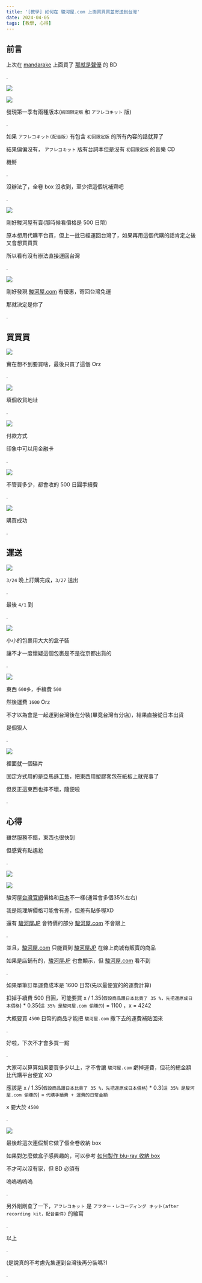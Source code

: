 ```yaml
---
title: '[教學] 如何在 駿河屋.com 上面買買買並寄送到台灣'
date: 2024-04-05
tags: [教學, 心得]
---
```


## 前言

上次在 [mandarake](../how-to-use-mandarake-oversea/index.md) 上面買了 [那就是聲優](http://soregaseiyu.com/products/) 的 BD

.

![](res/2024-04-05-17-18-45.png)

![](res/2024-04-05-17-19-05.png)

發現第一季有兩種版本(`初回限定版` 和 `アフレコキット` 版)

.

如果 `アフレコキット(配音版)` 有包含 `初回限定版` 的所有內容的話就算了

結果偏偏沒有， `アフレコキット` 版有台詞本但是沒有 `初回限定版` 的音樂 CD

機掰

.

沒辦法了，全卷 box 沒收到，至少把這個坑補齊吧

.

![](res/2024-04-05-17-27-41.png)

剛好駿河屋有賣(那時候看價格是 500 日幣)

原本想用代購平台買，但上一批已經運回台灣了，如果再用這個代購的話肯定之後又會想買買買

所以看有沒有辦法直接運回台灣

.

![](res/2024-04-05-17-26-08.png)

剛好發現 [駿河屋.com](https://www.suruga-ya.com/) 有優惠，寄回台灣免運

那就決定是你了

.

## 買買買

![](res/2024-03-24-23-13-22.png)

實在想不到要買啥，最後只買了這個 Orz

.

![](res/2024-03-24-23-13-55.png)

填個收貨地址

.

![](res/2024-03-24-23-15-46.png)

付款方式

印象中可以用金融卡

.

![](res/2024-03-24-23-16-53.png)

不管買多少，都會收的 500 日圓手續費

.

![](res/2024-03-24-23-22-44.png)

購買成功

.

## 運送

![](res/2024-04-05-17-34-11.png)

`3/24` 晚上訂購完成，`3/27` 送出

.

最後 `4/1` 到

.

![](res/2024-04-05-17-36-05.png)

小小的包裹用大大的盒子裝

讓不才一度懷疑這個包裹是不是從京都出貨的

.

![](res/2024-04-05-17-38-12.png)

東西 `600多`，手續費 `500`

然後運費 `1600` Orz

不才以為會是一起運到台灣後在分裝(畢竟台灣有分店)，結果直接從日本出貨

是個狠人

.

![](res/2024-04-05-17-37-02.png)

裡面就一個碟片

固定方式用的是亞馬遜工藝，把東西用塑膠套包在紙板上就完事了

但反正這東西也摔不壞，隨便啦

.

## 心得

雖然服務不錯，東西也很快到

但感覺有點尷尬

.

![](res/2024-04-05-17-47-12.png)

![](res/2024-04-05-17-45-07.png)

駿河屋[台灣官網](https://www.suruga-ya.com/zh-hant/products?keyword=%E7%A5%9E%E6%A7%98%E3%81%AB%E3%81%AA%E3%81%A3%E3%81%9F%E6%97%A5+BOX&btn_search=)價格和[日本](https://www.suruga-ya.jp/product/other/428066292)不一樣(通常會多個35%左右)

我是能理解價格可能會有差，但差有點多喔XD

還有 [駿河屋JP](https://www.suruga-ya.jp/) 會特價的部分 [駿河屋.com](https://www.suruga-ya.com/) 不會跟上

.

並且，[駿河屋.com](https://www.suruga-ya.com/) 只能買到 [駿河屋JP](https://www.suruga-ya.jp/) 在線上商城有販賣的商品

如果是店鋪有的，[駿河屋JP](https://www.suruga-ya.jp/) 也會顯示，但 [駿河屋.com](https://www.suruga-ya.com/) 看不到

.

如果單筆訂單運費成本是 1600 日幣(先以最便宜的的運費計算)

扣掉手續費 500 日圓，可能要買 x / 1.35(`假設商品跟日本比貴了 35 %，先把還原成日本價格`) * 0.35(`這 35% 是駿河屋.com 偷賺的`) = 1100 ，x = 4242

大概要買 `4500` 日幣的商品才能把 `駿河屋.com` 撒下去的運費補貼回來

.

好啦，下次不才會多買一點

.

大家可以算算如果要買多少以上，才不會讓 `駿河屋.com` 虧掉運費，但花的總金額比代購平台便宜 XD

應該是 x / 1.35(`假設商品跟日本比貴了 35 %，先把還原成日本價格`) * 0.3(`這 35% 是駿河屋.com 偷賺的`) = `代購手續費 + 運費的日幣金額`

x 要大於 `4500`

.

![](res/2024-04-05-18-06-24.png)

最後趁這次連假幫它做了個全卷收納 box

如果對怎麼做盒子感興趣的，可以參考 [如何製作 blu-ray 收納 box](../../02//how-to-make-anime-blur-ray-box/index.md)

不才可以沒有家，但 BD 必須有

嗚嗚嗚嗚嗚

.

另外剛剛查了一下，`アフレコキット` 是 `アフター・レコーディング キット(after recording kit，配音套件)` 的縮寫

.

以上

.

(是說真的不考慮先集運到台灣後再分裝嗎?)

.